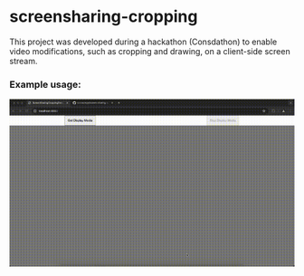 # screensharing-cropping
This project was developed during a hackathon (Consdathon) to enable video modifications, such as cropping and drawing, on a client-side screen stream.

### Example usage:
![demo](https://github.com/szczurmys/screen-sharing-selector/blob/master/demo.gif?raw=true)
